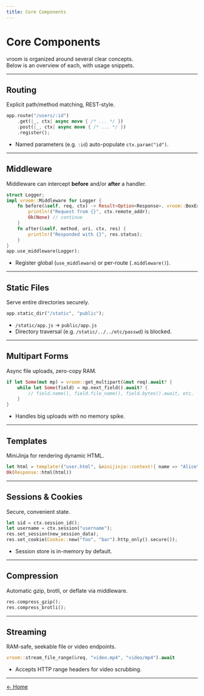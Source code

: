 ```yaml
---
title: Core Components
---
```


# Core Components

vroom is organized around several clear concepts.  
Below is an overview of each, with usage snippets.

---

## Routing

Explicit path/method matching, REST-style.

```rust
app.route("/users/:id")
    .get(|_, ctx| async move { /* ... */ })
    .post(|_, ctx| async move { /* ... */ })
    .register();
```
- Named parameters (e.g. `:id`) auto-populate `ctx.param("id")`.

---

## Middleware

Middleware can intercept **before** and/or **after** a handler.

```rust
struct Logger;
impl vroom::Middleware for Logger {
    fn before(&self, req, ctx) -> Result<Option<Response>, vroom::BoxError> {
        println!("Request from {}", ctx.remote_addr);
        Ok(None) // continue
    }
    fn after(&self, method, uri, ctx, res) {
        println!("Responded with {}", res.status);
    }
}
app.use_middleware(Logger);
```
- Register global (`use_middleware`) or per-route (`.middleware()`).

---

## Static Files

Serve entire directories securely.

```rust
app.static_dir("/static", "public");
```
- `/static/app.js` → `public/app.js`
- Directory traversal (e.g. `/static/../../etc/passwd`) is blocked.

---

## Multipart Forms

Async file uploads, zero-copy RAM.

```rust
if let Some(mut mp) = vroom::get_multipart(&mut req).await? {
    while let Some(field) = mp.next_field().await? {
        // field.name(), field.file_name(), field.bytes().await, etc.
    }
}
```
- Handles big uploads with no memory spike.

---

## Templates

MiniJinja for rendering dynamic HTML.

```rust
let html = template!("user.html", &minijinja::context!{ name => "Alice" }, ctx);
Ok(Response::html(html))
```

---

## Sessions & Cookies

Secure, convenient state.

```rust
let sid = ctx.session_id();
let username = ctx.session("username");
res.set_session(new_session_data);
res.set_cookie(Cookie::new("foo", "bar").http_only().secure());
```
- Session store is in-memory by default.

---

## Compression

Automatic gzip, brotli, or deflate via middleware.

```rust
res.compress_gzip();
res.compress_brotli();
```

---

## Streaming

RAM-safe, seekable file or video endpoints.

```rust
vroom::stream_file_range(&req, "video.mp4", "video/mp4").await
```
- Accepts HTTP range headers for video scrubbing.

---

[← Home](index.md)